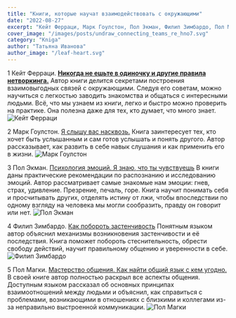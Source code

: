 ```yaml
---
title: "Книги, которые научат взаимодействовать с окружающими"
date: "2022-08-27"
excerpt: "Кейт Ферраци, Марк Гоулстон, Пол Экман, Филип Зимбардо, Пол Магки"
cover_image: "/images/posts/undraw_connecting_teams_re_hno7.svg"
category: "Kniga"
author: "Татьяна Иванова"
author_image: "/leaf-heart.svg"
---
```


1 Кейт Ферраци. **[Никогда не ешьте в одиночку и другие правила нетворкинга.](https://www.litres.ru/keyt-ferracci/nikogda-ne-eshte-v-odinochku-i-drugie-pravila-netvorkinga/)**
Автор книги делится секретами построения взаимовыгодных связей с окружающими. Следуя его советам, можно научиться с легкостью заводить знакомства и общаться с интересными людьми. Всё, что мы узнаем из книги, легко и быстро можно проверить на практике. Она полезна даже для тех, кто думает, что много знает.
![Кейт Ферраци](/images/books/591105-keyt-ferracci-nikogda-ne-eshte-v-odinochku-i-drugie-pravila-netvorkinga.webp)

2 Марк Гоулстон. [Я слышу вас насквозь.](https://www.litres.ru/mark-goulston/ya-slyshu-vas-naskvoz/)
Книга заинтересует тех, кто хочет быть услышанным и сам готов услышать и понять другого. Автор рассказывает, как развить в себе навык слушания и как применить его в жизни.
![Марк Гоулстон](/images/books/3949965-mark-goulston-ya-slyshu-vas-naskvoz.webp)

3 Пол Экман. [Психология эмоций. Я знаю, что ты чувствуешь](https://www.labirint.ru/books/783585/)
В книги даны практические рекомендации по распознанию и исследованию эмоций. Автор рассматривает самые знакомые нам эмоции: гнев, страх, удивление. Презрение, печаль, горе. Книга научит понимать себя и просчитывать других, отделять истину от лжи, чтобы впоследствии по одному взгляду на человека мы могли сообразить, правду он говорит или нет.
![Пол Экман](/images/books/cover-pol-ecman.webp)

4 Филип Зимбардо. [Как побороть застенчивость](https://www.litres.ru/filip-zimbardo/kak-poborot-zastenchivost/)
Понятным языком автор объяснил механизмы возникновения застенчивости и её последствия. Книга поможет побороть стеснительность, обрести свободу действий, научит правильному общению и уверенности в себе.
![Филип Зимбардо](/images/books/6741412-filip-zimbardo-kak-poborot-zastenchivost.webp)

5 Пол Магки. [Мастерство общения. Как найти общий язык с кем угодно.](https://www.litres.ru/pol-makgi/ma-6597098/)
В своей книге автор полностью раскрыл все аспекты общения. Доступным языком рассказал об основных принципах взаимоотношений между людьми и объяснил, как справиться с проблемами, возникающими в отношениях с близкими и коллегами из-за неправильно выстроенной коммуникации.
![Пол Магки](/images/books/0_a9f155f18dbde2da6f4a080344ef5caa_1568149724.png)
